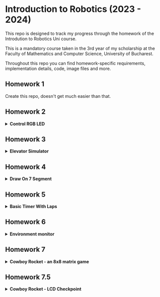 # Introduction to Robotics (2023 - 2024)
This repo is designed to track my progress through the homework of the Introdution to Robotics Uni course. 

This is a mandatory course taken in the 3rd year of my scholarship at the Faculty of Mathematics and Computer Science, University of Bucharest.  

Throughout this repo you can find homework-specific requirements, implementation details, code, image files and more.


## Homework 1

Create this repo, doesn't get much easier than that.

## Homework 2

<details>
<summary> <B>Control RGB LED</B> </summary>

### Task 

Use a separate potentiometer for controlling each color of an RGB LED: Red,
Green, and Blue.

The purpose of this homework is to leverage digital electronics.
Although this could be done by using the potentiometer's output as an input for each
LED color, it is important to understand the use of an analog input and PWM output
via the Arduino to be able to control a variety of electronics using the MCU.

Specifically, for this task you need to read the potentiometer’s value 
using an Arduino and then write a mapped value of that to the LED's input pins.

### Hardware Implementation

#### Components:
* an Arduino UNO
* the common Cathode RGB LED
* three 50KΩ potentiometer
* four 100Ω resistors. 
The Blue and Green LEDs needed 90Ω resistors to funciton so I used one 100Ω resistor for each
and for the Red LED I used two 100Ω resistors in series to get a 200Ω resistence, as the required resistence for the Red LED was 150Ω.
* multi-coloured wires, properly colour-coded  

Below is a youtube link that shows the homework in action and there is also a picture of the project.

https://www.youtube.com/shorts/vDVLX95Q7Ww 

<img src="media/Hw2-project.jpg" alt="Hw2-project" height="300"/>

</details>

## Homework 3

<details>
<summary> <B> Elevator Simulator </B></summary>

### Task 

Design a control system that simulates a 3-floor elevator using the Arduino
platform. Here are the specific requirements:

* LED Indicators: Each of the 3 LEDs should represent one of the 3 floors.
The LED corresponding to the current floor should light up. Additionally,
another LED should represent the elevator’s operational state. It should
blink when the elevator is moving and remain static when stationary.

* Buzzer: The buzzer should sound briefly during the following scenarios:
  * Elevator arriving at the desired floor (something resembling a ”cling”). I ended
    up playing a melody when opening and closing the door.
  * Elevator movement.

* State Change & Timers: If the elevator is already at the desired floor,
pressing the button for that floor should have no effect. Otherwise, after
a button press, the elevator should ”wait for the doors to close” and then
”move” to the corresponding floor. If the elevator is in movement, it
should either do nothing or it should stack its decision (get to the first
programmed floor, open the doors, wait, close them and then go to the
next desired floor).

* Debounce: Remember to implement debounce for the buttons to avoid
unintentional repeated button presses.

### Hardware Implementation

I ended up using:
* 3 Red LEDs
* 1 Green LED
* 4 330Ω Resistors for the LEDs
* 1 100Ω Resistor for the buzzer
* a buzzer
* three push buttons
* wires
* an Arduino Uno

Below is a youtube link that shows the homework in action and there is also a picture of the project.

https://www.youtube.com/watch?v=6XHYGthXycI

<img src="media/Hw3-project.jpg" alt="Hw3-project" height="300"/>
</details>

## Homework 4

<details>
<summary> <B> Draw On 7 Segment </B></summary>

### Task 

Use the joystick to control the position of the segment cursor and ”draw” on the display
by pressing on the joystick button. The movement between segments should be natural. 
The cursor is only allowed to jump from the current position to neighboring ones, 
without passing through walls or jumping over neighbors.

In order to make it more obvious what LED the cursor is on, what I did is color the LED instantly with
the oposite color it already has (if it's black i make the blink start from red and vice versa)

#### Behaviour

The initial position should be on the DP (decimal point). The current cursor
position always blinks (irrespective of the fact that the segment is on or
off). Use the joystick to move from one position to neighboring ones. (see table for
corresponding movement). Short pressing the button toggles the segment
state from ON to OFF or from OFF to ON. Long pressing the button
resets the entire display by turning all the segments OFF and moving the
current position to the decimal point. Interrupts are required.

### Hardware Implementation

I used:
* 8 330Ω Resistors for the segments
* one 7 segment display
* wires
* an Arduino Uno
* a Joystick

Below is a youtube link that shows the homework in action and there is also a picture of the project.

https://www.youtube.com/watch?v=VlsCClYC-cU

<img src="media/Hw4-project.jpg" alt="Hw4-project" height="300"/>

</details>

## Homework 5

<details>
<summary> <B> Basic Timer With Laps </B></summary>

### Task 

Using the 4-digit 7-segment display and 3 buttons, you should implement a
stopwatch timer that counts in 10ths of a second and has a save lap functionality
(similar to most basic stopwatch functions on most phones).

#### Behaviour

1. The beginning state of the stopwatch is ”000.0”. 
When pressing the Start button, the timer should start.

2. While the timer is running, laps should be stored in memory, 
(up to 4 laps). pressing the lap button for the 5th time 
should override the 1st saved one. If you press the reset
button while timer is running, nothing happens. If you press the pause
button, the timer stops.

3. In Pause Mode, the lap button doesn’t work anymore. Pressing
the reset button resets you to 000.0.

4. After reset you can press the lap button to cycle through the
lap times. Each time you press the button, it takes you to the
next saved lap. Pressing it continuously should cycle you through it
continuously. Pressing the reset button while in this state resets all
your flags and takes the timer back to ”000.0”.

5. My extra input: I only display the saved laps. If the user only saves 
three laps, I don't display the 4th "empty" one as 000.0. Instead i cycle to 
the first lap. I also mate it impossible to reset the laps without viewing them first
to prevent accidental data loss.
### Hardware Implementation

I used:
* 8 330Ω Resistors for the segments
* one 4 digit 7 segment display
* wires
* an Arduino Uno
* 3 buttons
* a shift register

Below is a youtube link that shows the homework in action and there is also a picture of the project.

https://www.youtube.com/watch?v=ulKlsE1wnI8

<img src="media/Hw5-project.jpg" alt="Hw5-project" height="300"/>

</details>

## Homework 6

<details>
<summary> <B> Environment monitor </B></summary>

### Writer's notes

This homework is partially at fault for some of my early male pattern baldness. A lot of code to write, 
borderline useless final product, no inspiration in sight to programme it. 800 lines of the most boaring repetitive code. I'm glad this one's done. Probably the worst homework this cours had to offer.

### Task 

Develop a ”Smart Environment Monitor and Logger” using Arduino. This system will utilize various sensors to gather environmental data, log this data into EEPROM, and provide both visual 
feedback via an RGB LED and user interaction through a Serial Menu. The project focuses on integrating sensor readings,
memory management, Serial Communication and the general objective of building a menu.

#### Menu Structure

1. Sensor Settings 
  * Sensors Sampling Interval. Here you should be prompted for
a value between 1 and 10 seconds. Use this value as a sampling rate
for the sensors. You can read a separate value for each or have the
same for both.
  * Ultrasonic Alert Threshold. Here you should be prompted
for a threshold value for the ultrasonic sensor. You can decide if that
is the min or max value (you can signal that something is too close).
When sensor value exceeds the threshold value, an alert should be
given. This can be in the form of a message. If the LED is set to
Automatic Mode (see section 4.2), it should also turn red if any of
the sensors are outside the value.
  * LDR Alert Threshold. Here you should be prompted for a
threshold value for the LDR sensor. You can decide if that is the
min or max value (for example, it could signal that night is coming).
When sensor value exceeds the threshold value, an alert should be
given. This can be in the form of a message. If the LED is set to
Automatic Mode (see section 4.2), it should also turn red if any of
the sensors are outside the value.
  * Back // Return to main menu

2. Reset Logger Data. Should print a message, promting if you to
confirm to delete all data. Something like ”are you sure?”, followed by
the submenu with YES or NO. You can reset both sensor data at the same
time, or you can do it individually. Your choice. I did it individually.
  * Yes.
  * No.

3. System Status // Check current status and health
  * Current Sensor Readings. Continuously print sensor readings
at the set sampling rate, from all sensors. Make sure you have a way
to exit this (such as pressing a specific key) and inform the user of
this method through a message.
  * Current Sensor Settings. Displays the sampling rate and
threshold value for all sensors.
  * Back. Return to Main menu.

4. RGB LED Control // Go to submenu
  * Manual Color Control. Set the RGB colors manually. You
decide how to input them, either by making an option for each chan-
nel, or by putting a string etc. If you expect a specific format, make
sure to inform the user.
  * LED: Toggle Automatic ON/OFF. If automatic mode is
ON, then the led color should be GREEN when all sensors value do
not exceed threshold values (aka no alert) and RED when there is an
alert (aka ANY sensor value exceeds the threshold). When automatic
mode is OFF, then the LED should use the last saved RGB values.
  * Back // Return to main men

### Hardware Implementation

I used:
* 3 330Ω Resistors for the segments
* one ultrasonic sensor
* one photoresistor
* an Arduino Uno
* an RGB LED

Below is a youtube link that shows the homework in action and there is also a picture of the project.

https://www.youtube.com/watch?v=DZubaUXpZoM

<img src="media/Hw6-project.jpg" alt="Hw6-project" height="300"/>

</details>

## Homework 7

<details>
<summary> <B> Cowboy Rocket - an 8x8 matrix game </B></summary>

### About the game

This is a top down terminator-tanks style game in which you have to distroy all walls using your trusty gun and... ROCKETS (if you find the power up)

### Task 

Develop a small game on an 8x8 matrix. The game must have at least 3 types
of elements: player (blinks slowly), bombs/bullets (blink fast), wall(doesn’t
blink). The purpose of this to get you started with your matrix project. The
basic idea is that you generate walls on the map (50% - 75% of the map) and then
you move around with the player and destroy them. You can do it Bomberman
style or terminator-tanks style (or another way, be creative).

### My take

While implementing the required task I also went ahead and implemented most bonusses 
mentioned in the task PDF.
  * Animations: there is a start game and a winning annimation
  * Bigger map: implemented a 16x16 logical matrix you walk around with a panning camera above the player
  * Advanced game: added a rocket power up that enables exploding bullets or rockets you are immune to ( but the walls are not )
  * Extra button: using the joystick to shoot is not fun so I had to add an extra button for that
  * Extra sensors: added a brightness sensor that adjusts the brightness of the LED matrix based on outside light
  * Menu structure: everything is organised on game states that switch between in-animation, in-game, won
  * Code structure: most of the code is organised in classes and separate files to make everything modular, easy to read and use
  * Score: the player that destroys all of the walls in the least amount of thime gets a place in the top 3 players in EEPROM

### Hardware Implementation

I used:
* a MAX7219 serial input/parallel output IC
* resistors and capacitors as needed
* a button
* a light sensor
* one 8x8 LED matrix
* an Arduino Uno
* a Joystick
* wires
* a breadboard

Below is a youtube link that shows the homework in action and there are also a couple of pictures of the project.

https://www.youtube.com/watch?v=_4DbtM731EU&t=145s

<img src="media/Hw7-project.jpg" alt="Hw7-project" height="300"/>
<img src="media/Hw7-project-1.jpg" alt="Hw7-project-1" height="300"/>

</details>


## Homework 7.5

<details>
<summary> <B> Cowboy Rocket - LCD Checkpoint </B></summary>

### About the game

As I said in the previous description, this is a top down terminator-tanks style game in which you have to distroy all 
walls using your trusty gun and... ROCKETS (if you find the power up). When it comes to the game I didn't do anything 
extra, but for this homework I did implement an LCD Screen to display a menu before and after each game and to inform the 
player during gameplay how many walls are left to destroy on the map.

Another notable thing is that I ended up fitting the whole project on a single breadboard which is pretty cool. Also, there
are no Digital pins left free, other than pin 0 and pin 1 (used for serial communication with the computer) and three analog pins.

### Task 

#### Add the following functionality for this checkpoint:
  1. Intro Message - When powering up the project, a greeting message should be shown for a few moments.
  2. Menu
    * Start game, starts the initial level of the game.
    * Settings
      * LCD brightness control. Save value to EEPROM and load it upon system start.
      * Matrix brightness control (see function setIntesnity from the led-Control library). Make sure to display 
      something on the matrix when selecting it. Save value to EEPROM and load it upon system start.
      * LCD contrast control. This wasn't here initially but I ended up implementing it anyway as it felt important
    * About: should include details about the creator(s) of the game. At least game name, author and github link or
    user (used the joystick to scroll left and right)
  3. End Message - When the game ends, add a message. Wait for a promt from the user (a button push, for example), 
  before returning to main menu again.
  4. During gameplay:
    * Show relevant details, that are dynamic (change with gameplay): time, level, lives etc. Doesn’t matter, what can be used. 
    You can implement the number of LEDs that are still switched on.
    * Implement an end game / level functionality. You current game should end. For example, if you implemented the game where you
    ”destroy” all the LEDs, it should end when you finished them all. Upon ending, it should display the aforementioned message, wait for
    user prompt and then return to the main menu again.

#### Notable mentitons

Other than implementing everything mentioned in the task, I also went ahead and did some extra things that felt necessary for my project:
* connected the shift register to the matrix fitting wires under the matrix in order to have enough room to keep everything on one breadboard
* added a matrix icon for every main menu option 
* made all animations skippable
* made boot/end-game messages skippable 
* fixed animation bug and refactored the animation related methods to not rely on the map (display directly on the LED matrix)
* drew and displayed two custom characters for brightness and contrast

### Hardware Implementation

Previously used hardware:
* a MAX7219 serial input/parallel output IC
* resistors and capacitors as needed
* a button
* a light sensor
* one 8x8 LED matrix
* an Arduino Uno
* a Joystick
* wires
* a breadboard

Hardware added for this checkpoint:
* 16x2 LCD display

Below is a youtube link that shows the homework in action and there is also some pictures of the project.

https://www.youtube.com/watch?v=iEq4sabx84g

<img src="media/Hw7-5-project.jpg" alt="Hw7-project" height="300"/>
<img src="media/Hw7-5-1-project.jpg" alt="Hw7-5-1-project" height="300"/>
<img src="media/Hw7-5-2-project.jpg" alt="Hw7-5-2-project" height="300"/>
<img src="media/Hw7-5-3-project.jpg" alt="Hw7-5-3-project" width="675"/>

</details>
